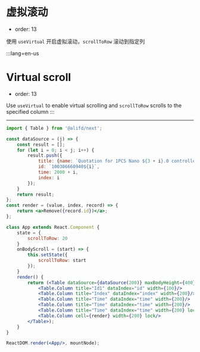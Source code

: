 # 虚拟滚动

- order: 13

使用 `useVirtual` 开启虚拟滚动，`scrollToRow` 滚动到指定列

:::lang=en-us
# Virtual scroll

- order: 13

Use `useVirtual` to enable virtual scrolling and `scrollToRow` scrolls to the specified column
:::

---

````jsx
import { Table } from '@alifd/next';

const dataSource = (j) => {
    const result = [];
    for (let i = 0; i < j; i++) {
        result.push({
            title: {name: `Quotation for 1PCS Nano ${3 + i}.0 controller compatible`},
            id: `100306660940${i}`,
            time: 2000 + i,
            index: i
        });
    }
    return result;
};
const render = (value, index, record) => {
    return <a>Remove({record.id})</a>;
};

class App extends React.Component {
    state = {
        scrollToRow: 20
    }
    onBodyScroll = (start) => {
        this.setState({
            scrollToRow: start
        });
    }
    render() {
        return (<Table dataSource={dataSource(200)} maxBodyHeight={400} useVirtual scrollToRow={this.state.scrollToRow} onBodyScroll={this.onBodyScroll}>
            <Table.Column title="Id1" dataIndex="id" width={100}/>
            <Table.Column title="Index" dataIndex="index" width={200}/>
            <Table.Column title="Time" dataIndex="time" width={200}/>
            <Table.Column title="Time" dataIndex="time" width={200}/>
            <Table.Column title="Time" dataIndex="time" width={200} lock="right"/>
            <Table.Column cell={render} width={200} lock/>
        </Table>);
    }
}

ReactDOM.render(<App/>, mountNode);
````
